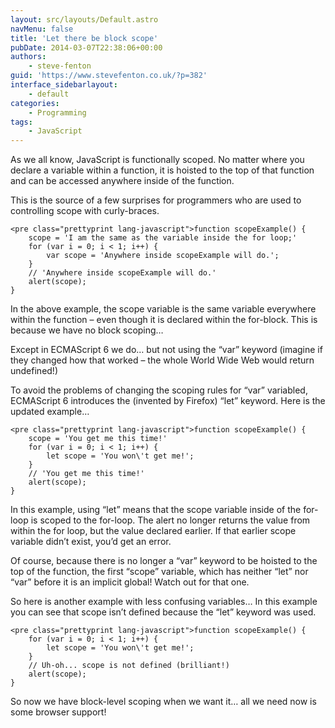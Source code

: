 ```yaml
---
layout: src/layouts/Default.astro
navMenu: false
title: 'Let there be block scope'
pubDate: 2014-03-07T22:38:06+00:00
authors:
    - steve-fenton
guid: 'https://www.stevefenton.co.uk/?p=382'
interface_sidebarlayout:
    - default
categories:
    - Programming
tags:
    - JavaScript
---
```


As we all know, JavaScript is functionally scoped. No matter where you declare a variable within a function, it is hoisted to the top of that function and can be accessed anywhere inside of the function.

This is the source of a few surprises for programmers who are used to controlling scope with curly-braces.

```
<pre class="prettyprint lang-javascript">function scopeExample() {      
    scope = 'I am the same as the variable inside the for loop;'
    for (var i = 0; i < 1; i++) {
        var scope = 'Anywhere inside scopeExample will do.';
    }
    // 'Anywhere inside scopeExample will do.'
    alert(scope);
}
```
In the above example, the scope variable is the same variable everywhere within the function – even though it is declared within the for-block. This is because we have no block scoping…

Except in ECMAScript 6 we do… but not using the “var” keyword (imagine if they changed how that worked – the whole World Wide Web would return undefined!)

To avoid the problems of changing the scoping rules for “var” variabled, ECMAScript 6 introduces the (invented by Firefox) “let” keyword. Here is the updated example…

```
<pre class="prettyprint lang-javascript">function scopeExample() {      
    scope = 'You get me this time!'
    for (var i = 0; i < 1; i++) {
        let scope = 'You won\'t get me!';
    }
    // 'You get me this time!'
    alert(scope);
}
```
In this example, using “let” means that the scope variable inside of the for-loop is scoped to the for-loop. The alert no longer returns the value from within the for loop, but the value declared earlier. If that earlier scope variable didn’t exist, you’d get an error.

Of course, because there is no longer a “var” keyword to be hoisted to the top of the function, the first “scope” variable, which has neither “let” nor “var” before it is an implicit global! Watch out for that one.

So here is another example with less confusing variables… In this example you can see that scope isn’t defined because the “let” keyword was used.

```
<pre class="prettyprint lang-javascript">function scopeExample() {      
    for (var i = 0; i < 1; i++) {
        let scope = 'You won\'t get me!';
    }
    // Uh-oh... scope is not defined (brilliant!)
    alert(scope);
}
```
So now we have block-level scoping when we want it… all we need now is some browser support!